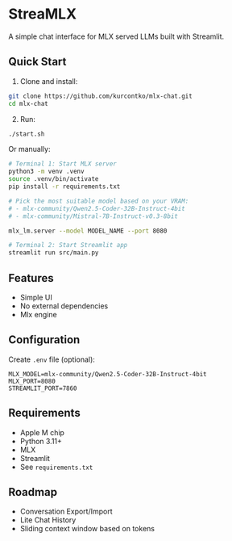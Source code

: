 # StreaMLX

A simple chat interface for MLX served LLMs built with Streamlit.

## Quick Start

1. Clone and install:
```bash
git clone https://github.com/kurcontko/mlx-chat.git
cd mlx-chat
```

2. Run:
```bash
./start.sh
```

Or manually:
```bash
# Terminal 1: Start MLX server
python3 -m venv .venv
source .venv/bin/activate  
pip install -r requirements.txt

# Pick the most suitable model based on your VRAM:
# - mlx-community/Qwen2.5-Coder-32B-Instruct-4bit 
# - mlx-community/Mistral-7B-Instruct-v0.3-8bit

mlx_lm.server --model MODEL_NAME --port 8080

# Terminal 2: Start Streamlit app
streamlit run src/main.py
```

## Features

- Simple UI
- No external dependencies
- Mlx engine

## Configuration

Create `.env` file (optional):
```env
MLX_MODEL=mlx-community/Qwen2.5-Coder-32B-Instruct-4bit
MLX_PORT=8080
STREAMLIT_PORT=7860
```

## Requirements

- Apple M chip
- Python 3.11+
- MLX
- Streamlit
- See `requirements.txt`

## Roadmap

- Conversation Export/Import
- Lite Chat History
- Sliding context window based on tokens